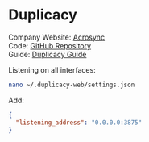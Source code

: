 # Duplicacy

Company Website: [Acrosync](https://acrosync.com/home.html)  
Code: [GitHub Repository](https://github.com/gilbertchen/duplicacy)  
Guide: [Duplicacy Guide](https://duplicacy.com/guide.html)

Listening on all interfaces:

```bash
nano ~/.duplicacy-web/settings.json
```

Add:

```json
{
  "listening_address": "0.0.0.0:3875"
}
```
